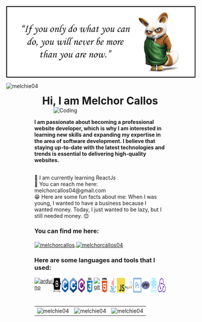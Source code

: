 <div
  style="
    width: 100%;
    display: flex;
    justify-content: center;
    border: 2px solid black;
  "
>
  <img
    width="100%"
    align="center"
    alt="banner"
    src="https://github.com/melchie04/melchie04/blob/main/banner.jpg"
  />
</div>
<p align="left">
  <img
    src="https://komarev.com/ghpvc/?username=melchie04&label=Profile%20Views&color=0e75b6&style=flat"
    alt="melchie04"
  />
</p>
<h1 align="center" style="margin: 0">Hi, I am Melchor Callos</h1>
<div style="margin: 0; width: 100%; display: flex; justify-content: center">
  <img
    align="right"
    alt="Coding"
    width="250"
    src="https://media.tenor.com/I3RjM4xQO0kAAAAi/monitors-typing.gif"
  />
</div>
<div style="width: 70%; margin: auto">
  <p align="left" style="font-weight: bold; padding-bottom: 1rem">
    I am passionate about becoming a professional website developer, which is
    why I am interested in learning new skills and expanding my expertise in the
    area of software development. I believe that staying up-to-date with the
    latest technologies and trends is essential to delivering high-quality
    websites.
  </p>
  <p align="left" style="margin: 0">🌱 I am currently learning ReactJs</p>
  <p align="left" style="margin: 0">
    📧 You can reach me here: melchorcallos04@gmail.com
  </p>
  <p align="left" style="margin: 0">
    😁 Here are some fun facts about me: When I was young, I wanted to have a
    business because I wanted money. Today, I just wanted to be lazy, but I
    still needed money. 😊
  </p>
  <h3 align="left">You can find me here:</h3>
  <p align="left">
    <a href="https://linkedin.com/in/melchorcallos" target="blank">
      <img
        align="center"
        src="https://raw.githubusercontent.com/rahuldkjain/github-profile-readme-generator/master/src/images/icons/Social/linked-in-alt.svg"
        alt="melchorcallos"
        height="30"
        width="40"
      />
    </a>
    <a href="https://fb.com/melchorcallos04" target="blank">
      <img
        align="center"
        src="https://raw.githubusercontent.com/rahuldkjain/github-profile-readme-generator/master/src/images/icons/Social/facebook.svg"
        alt="melchorcallos04"
        height="30"
        width="40"
      />
    </a>
  </p>
  <h3 align="left">Here are some languages and tools that I used:</h3>
  <div style="display: flex; justify-content: space-evenly">
    <a href="https://www.arduino.cc/" target="_blank" rel="noreferrer">
      <img
        src="https://cdn.worldvectorlogo.com/logos/arduino-1.svg"
        alt="arduino"
        width="40"
        height="40"
      />
    </a>
    <a href="https://getbootstrap.com" target="_blank" rel="noreferrer">
      <img
        src="https://raw.githubusercontent.com/devicons/devicon/master/icons/bootstrap/bootstrap-plain-wordmark.svg"
        alt="bootstrap"
        width="40"
        height="40"
      />
    </a>
    <a href="https://www.cprogramming.com/" target="_blank" rel="noreferrer">
      <img
        src="https://raw.githubusercontent.com/devicons/devicon/master/icons/c/c-original.svg"
        alt="c"
        width="40"
        height="40"
      />
    </a>
    <a href="https://www.w3schools.com/cpp/" target="_blank" rel="noreferrer">
      <img
        src="https://raw.githubusercontent.com/devicons/devicon/master/icons/cplusplus/cplusplus-original.svg"
        alt="cplusplus"
        width="40"
        height="40"
      />
    </a>
    <a href="https://www.w3schools.com/cs/" target="_blank" rel="noreferrer">
      <img
        src="https://raw.githubusercontent.com/devicons/devicon/master/icons/csharp/csharp-original.svg"
        alt="csharp"
        width="40"
        height="40"
      />
    </a>
    <a href="https://www.w3schools.com/css/" target="_blank" rel="noreferrer">
      <img
        src="https://raw.githubusercontent.com/devicons/devicon/master/icons/css3/css3-original-wordmark.svg"
        alt="css3"
        width="40"
        height="40"
      />
    </a>
    <a href="https://git-scm.com/" target="_blank" rel="noreferrer">
      <img
        src="https://www.vectorlogo.zone/logos/git-scm/git-scm-icon.svg"
        alt="git"
        width="40"
        height="40"
      />
    </a>
    <a href="https://www.w3.org/html/" target="_blank" rel="noreferrer">
      <img
        src="https://raw.githubusercontent.com/devicons/devicon/master/icons/html5/html5-original-wordmark.svg"
        alt="html5"
        width="40"
        height="40"
      />
    </a>
    <a href="https://www.java.com" target="_blank" rel="noreferrer">
      <img
        src="https://raw.githubusercontent.com/devicons/devicon/master/icons/java/java-original.svg"
        alt="java"
        width="40"
        height="40"
      />
    </a>
    <a
      href="https://developer.mozilla.org/en-US/docs/Web/JavaScript"
      target="_blank"
      rel="noreferrer"
    >
      <img
        src="https://raw.githubusercontent.com/devicons/devicon/master/icons/javascript/javascript-original.svg"
        alt="javascript"
        width="40"
        height="40"
      />
    </a>
    <a href="https://www.mysql.com/" target="_blank" rel="noreferrer">
      <img
        src="https://raw.githubusercontent.com/devicons/devicon/master/icons/mysql/mysql-original-wordmark.svg"
        alt="mysql"
        width="40"
        height="40"
      />
    </a>
    <a href="https://www.photoshop.com/en" target="_blank" rel="noreferrer">
      <img
        src="https://raw.githubusercontent.com/devicons/devicon/master/icons/photoshop/photoshop-line.svg"
        alt="photoshop"
        width="40"
        height="40"
      />
    </a>
    <a href="https://www.php.net" target="_blank" rel="noreferrer">
      <img
        src="https://raw.githubusercontent.com/devicons/devicon/master/icons/php/php-original.svg"
        alt="php"
        width="40"
        height="40"
      />
    </a>
    <a href="https://reactjs.org/" target="_blank" rel="noreferrer">
      <img
        src="https://raw.githubusercontent.com/devicons/devicon/master/icons/react/react-original-wordmark.svg"
        alt="react"
        width="40"
        height="40"
      />
    </a>
    <a href="https://redux.js.org" target="_blank" rel="noreferrer">
      <img
        src="https://raw.githubusercontent.com/devicons/devicon/master/icons/redux/redux-original.svg"
        alt="redux"
        width="40"
        height="40"
      />
    </a>
  </div>
  <br />
</div>
<table style="width: 70%; table-layout: fixed; margin: auto; margin-top: 1rem;">
  <tr>
    <td style="width: 33.33%">
      <img
        width="100%"
        align="center"
        src="https://github-readme-stats.vercel.app/api/top-langs?username=melchie04&show_icons=true&locale=en&layout=compact"
        alt="melchie04"
      />
    </td>
    <td style="width: 33.33%">
      <img
        width="100%"
        align="center"
        src="https://github-readme-stats.vercel.app/api?username=melchie04&show_icons=true&locale=en"
        alt="melchie04"
      />
    </td>
    <td style="width: 33.33%">
      <img
        width="100%"
        align="center"
        align="center"
        src="https://github-readme-streak-stats.herokuapp.com/?user=melchie04&"
        alt="melchie04"
      />
    </td>
  </tr>
</table>
